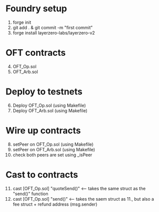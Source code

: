 # Foundry setup

1. forge init
2. git add . & git commit -m "first commit"
3. forge install layerzero-labs/layerzero-v2

# OFT contracts

4. OFT_Op.sol
5. OFT_Arb.sol

# Deploy to testnets

6. Deploy OFT_Op.sol (using Makefile)
7. Deploy OFT_Arb.sol (using Makefile)

# Wire up contracts

8. setPeer on OFT_Op.sol (using Makefile)
9. setPeer on OFT_Arb.sol (using Makefile)
10. check both peers are set using \_isPeer

# Cast to contracts

11. cast [OFT_Op.sol] "quoteSend()" <-- takes the same struct as the "send()" function
12. cast [OFT_Op.sol] "send()" <-- takes the saem struct as 11., but also a fee struct + refund address (msg.sender)
